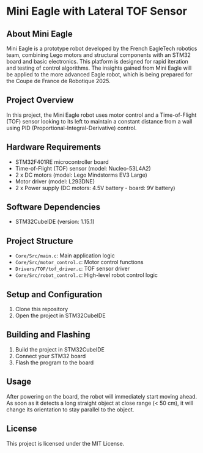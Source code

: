 # Mini Eagle with Lateral TOF Sensor

## About Mini Eagle

Mini Eagle is a prototype robot developed by the French EagleTech robotics team, combining Lego motors and structural components with an STM32 board and basic electronics. This platform is designed for rapid iteration and testing of control algorithms. The insights gained from Mini Eagle will be applied to the more advanced Eagle robot, which is being prepared for the Coupe de France de Robotique 2025.

## Project Overview

In this project, the Mini Eagle robot uses motor control and a Time-of-Flight (TOF) sensor looking to its left to maintain a constant distance from a wall using PID (Proportional-Integral-Derivative) control.

## Hardware Requirements

- STM32F401RE microcontroller board
- Time-of-Flight (TOF) sensor (model: Nucleo-53L4A2)
- 2 x DC motors (model: Lego Mindstorms EV3 Large)
- Motor driver (model: L293DNE)
- 2 x Power supply (DC motors: 4.5V battery - board: 9V battery)

## Software Dependencies

- STM32CubeIDE (version: 1.15.1)

## Project Structure

- `Core/Src/main.c`: Main application logic
- `Core/Src/motor_control.c`: Motor control functions
- `Drivers/TOF/tof_driver.c`: TOF sensor driver
- `Core/Src/robot_control.c`: High-level robot control logic

## Setup and Configuration

1. Clone this repository
2. Open the project in STM32CubeIDE

## Building and Flashing

1. Build the project in STM32CubeIDE
2. Connect your STM32 board
3. Flash the program to the board

## Usage

After powering on the board, the robot will immediately start moving ahead. As soon as it detects a long straight object at close range (< 50 cm), it will change its orientation to stay parallel to the object.

## License

This project is licensed under the MIT License.
